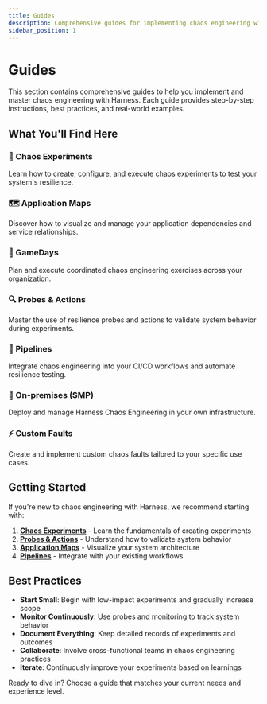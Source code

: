 ```yaml
---
title: Guides
description: Comprehensive guides for implementing chaos engineering with Harness
sidebar_position: 1
---
```


# Guides

This section contains comprehensive guides to help you implement and master chaos engineering with Harness. Each guide provides step-by-step instructions, best practices, and real-world examples.

## What You'll Find Here

### 🧪 Chaos Experiments
Learn how to create, configure, and execute chaos experiments to test your system's resilience.

### 🗺️ Application Maps
Discover how to visualize and manage your application dependencies and service relationships.

### 🎯 GameDays
Plan and execute coordinated chaos engineering exercises across your organization.

### 🔍 Probes & Actions
Master the use of resilience probes and actions to validate system behavior during experiments.

### 🔄 Pipelines
Integrate chaos engineering into your CI/CD workflows and automate resilience testing.

### 🏢 On-premises (SMP)
Deploy and manage Harness Chaos Engineering in your own infrastructure.

### ⚡ Custom Faults
Create and implement custom chaos faults tailored to your specific use cases.

## Getting Started

If you're new to chaos engineering with Harness, we recommend starting with:

1. **[Chaos Experiments](./chaos-experiments)** - Learn the fundamentals of creating experiments
2. **[Probes & Actions](./probes-actions)** - Understand how to validate system behavior
3. **[Application Maps](./application-maps)** - Visualize your system architecture
4. **[Pipelines](./pipelines)** - Integrate with your existing workflows

## Best Practices

- **Start Small**: Begin with low-impact experiments and gradually increase scope
- **Monitor Continuously**: Use probes and monitoring to track system behavior
- **Document Everything**: Keep detailed records of experiments and outcomes
- **Collaborate**: Involve cross-functional teams in chaos engineering practices
- **Iterate**: Continuously improve your experiments based on learnings

Ready to dive in? Choose a guide that matches your current needs and experience level.
